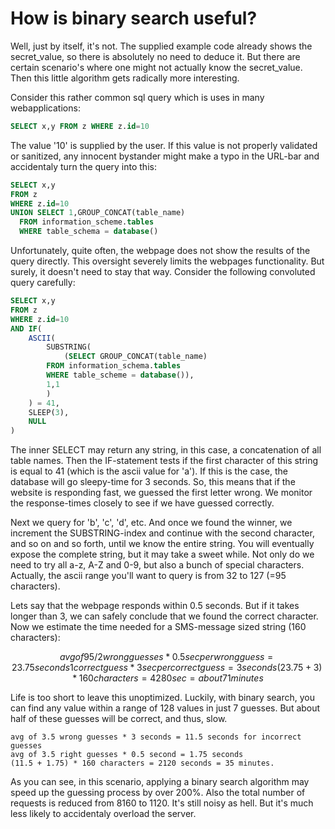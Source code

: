 # How is binary search useful?
Well, just by itself, it's not. The supplied example code already shows the secret_value, so there is absolutely no need to deduce it. But there are certain scenario's where one might not actually know the secret_value. Then this little algorithm gets radically more interesting. 

Consider this rather common sql query which is uses in many webapplications:

```sql
SELECT x,y FROM z WHERE z.id=10 
```

The value '10' is supplied by the user. If this value is not properly validated or sanitized, any innocent bystander might make a typo in the URL-bar and accidentaly turn the query into this:

```sql
SELECT x,y 
FROM z 
WHERE z.id=10 
UNION SELECT 1,GROUP_CONCAT(table_name) 
  FROM information_scheme.tables 
  WHERE table_schema = database()
```

Unfortunately, quite often, the webpage does not show the results of the query directly. This oversight severely limits the webpages functionality. But surely, it doesn't need to stay that way. Consider the following convoluted query carefully:

```sql
SELECT x,y 
FROM z 
WHERE z.id=10 
AND IF( 
    ASCII(
        SUBSTRING(	
            (SELECT GROUP_CONCAT(table_name) 
	    FROM information_schema.tables 
	    WHERE table_scheme = database()),
	    1,1
        )
    ) = 41,
    SLEEP(3),
    NULL
)
```
The inner SELECT may return any string, in this case, a concatenation of all table names. Then the IF-statement tests if the first character of this string is equal to 41 (which is the ascii value for 'a'). If this is the case, the database will go sleepy-time for 3 seconds. So, this means that if the website is responding fast, we guessed the first letter wrong. We monitor the response-times closely to see if we have guessed correctly.

Next we query for 'b', 'c', 'd', etc. And once we found the winner, we increment the SUBSTRING-index and continue with the second character, and so on and so forth, until we know the entire string. You will eventually expose the complete string, but it may take a sweet while. Not only do we need to try all a-z, A-Z and 0-9, but also a bunch of special characters. Actually, the ascii range you'll want to query is from 32 to 127 (=95 characters).

Lets say that the webpage responds within 0.5 seconds. But if it takes longer than 3, we can safely conclude that we found the correct character. Now we estimate the time needed for a SMS-message sized string (160 characters):
```math
avg of 95/2 wrong guesses * 0.5 sec per wrong guess =  23.75 seconds
1 correct guess * 3 sec per correct guess = 3 seconds
(23.75 + 3) * 160 characters = 4280 sec = about 71 minutes
```
Life is too short to leave this unoptimized. Luckily, with binary search, you can find any value within a range of 128 values in just 7 guesses. But about half of these guesses will be correct, and thus, slow. 
```
avg of 3.5 wrong guesses * 3 seconds = 11.5 seconds for incorrect guesses
avg of 3.5 right guesses * 0.5 second = 1.75 seconds
(11.5 + 1.75) * 160 characters = 2120 seconds = 35 minutes.
```
As you can see, in this scenario, applying a binary search algorithm may speed up the guessing process by over 200%. Also the total number of requests is reduced from 8160 to 1120. It's still noisy as hell. But it's much less likely to accidentaly overload the server.

